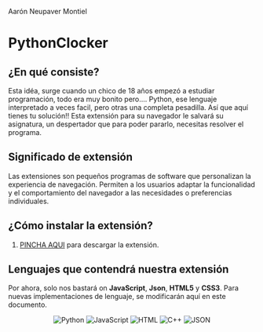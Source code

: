 Aarón Neupaver Montiel
# PythonClocker

## ¿En qué consiste?
Esta idéa, surge cuando un chico de 18 años empezó a estudiar programación, todo era muy bonito pero.... Python, ese lenguaje interpretado a veces facil, pero otras una completa pesadilla.
Así que aquí tienes tu solución!!
Esta extensión para su navegador le salvará su asignatura, un despertador que para poder pararlo, necesitas resolver el programa.

## Significado de extensión
Las extensiones son pequeños programas de software que personalizan la experiencia de navegación. Permiten a los usuarios adaptar la funcionalidad y el comportamiento del navegador a las necesidades o preferencias individuales.


## ¿Cómo instalar la extensión?

1. [PINCHA AQUI]() para descargar la extensión.
   
## Lenguajes que contendrá nuestra extensión
Por ahora, solo nos bastará on **JavaScript**, **Json**, **HTML5** y **CSS3**.
Para nuevas implementaciones de lenguaje, se modificarán aquí en este documento.

<p align="center">
  <img src="https://img.shields.io/badge/Python-3776AB?style=flat-square&logo=python&logoColor=white" alt="Python"/>
  <img src="https://img.shields.io/badge/JavaScript-F7DF1E?style=flat-square&logo=javascript&logoColor=black" alt="JavaScript"/>
  <img src="https://img.shields.io/badge/HTML-E34F26?style=flat-square&logo=html5&logoColor=white" alt="HTML"/>
  <img src="https://img.shields.io/badge/C%2B%2B-00599C?style=flat-square&logo=c%2B%2B&logoColor=white" alt="C++"/>
  <img src="https://img.shields.io/badge/JSON-000000?style=flat-square&logo=json&logoColor=white" alt="JSON"/>
</p>


